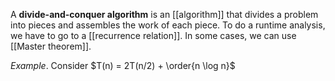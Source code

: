 A **divide-and-conquer algorithm** is an [[algorithm]] that divides a problem into pieces and assembles the work of each piece. To do a runtime analysis, we have to go to a [[recurrence relation]]. In some cases, we can use [[Master theorem]].

_Example_. Consider $T(n) = 2T(n/2) + \order{n \log n}$